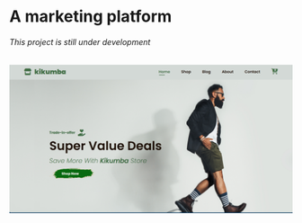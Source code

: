 # A marketing platform

###### This project is still under development

![1705675192694](image/README/1705675192694.png)
